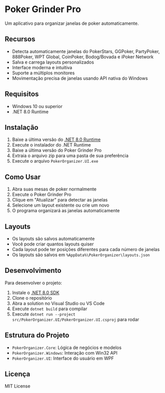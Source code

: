 # Poker Grinder Pro

Um aplicativo para organizar janelas de poker automaticamente.

## Recursos

- Detecta automaticamente janelas do PokerStars, GGPoker, PartyPoker, 888Poker, WPT Global, CoinPoker, Bodog/Bovada e iPoker Network
- Salva e carrega layouts personalizados
- Interface moderna e intuitiva
- Suporte a múltiplos monitores
- Movimentação precisa de janelas usando API nativa do Windows

## Requisitos

- Windows 10 ou superior
- .NET 8.0 Runtime

## Instalação

1. Baixe a última versão do [.NET 8.0 Runtime](https://dotnet.microsoft.com/download/dotnet/8.0)
2. Execute o instalador do .NET Runtime
3. Baixe a última versão do Poker Grinder Pro
4. Extraia o arquivo zip para uma pasta de sua preferência
5. Execute o arquivo `PokerOrganizer.UI.exe`

## Como Usar

1. Abra suas mesas de poker normalmente
2. Execute o Poker Grinder Pro
3. Clique em "Atualizar" para detectar as janelas
4. Selecione um layout existente ou crie um novo
5. O programa organizará as janelas automaticamente

## Layouts

- Os layouts são salvos automaticamente
- Você pode criar quantos layouts quiser
- Cada layout pode ter posições diferentes para cada número de janelas
- Os layouts são salvos em `%AppData%\PokerOrganizer\layouts.json`

## Desenvolvimento

Para desenvolver o projeto:

1. Instale o [.NET 8.0 SDK](https://dotnet.microsoft.com/download/dotnet/8.0)
2. Clone o repositório
3. Abra a solution no Visual Studio ou VS Code
4. Execute `dotnet build` para compilar
5. Execute `dotnet run --project src/PokerOrganizer.UI/PokerOrganizer.UI.csproj` para rodar

## Estrutura do Projeto

- `PokerOrganizer.Core`: Lógica de negócios e modelos
- `PokerOrganizer.Windows`: Interação com Win32 API
- `PokerOrganizer.UI`: Interface do usuário em WPF

## Licença

MIT License
